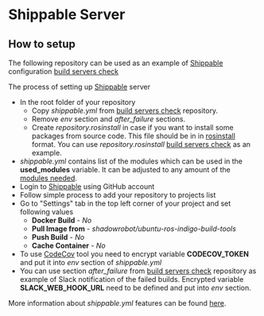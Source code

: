 # Shippable Server

## How to setup

The following repository can be used as an example of [Shippable](https://wwww.shippable.com/) configuration [build servers check](https://github.com/shadow-robot/build-servers-check)

The process of setting up [Shippable](https://wwww.shippable.com/) server

  * In the root folder of your repository
    * Copy *shippable.yml* from [build servers check](https://github.com/shadow-robot/build-servers-check) repository. 
    * Remove *env* section and *after_failure* sections.
    * Create *repository.rosinstall* in case if you want to install some packages from source code. This file should be in in [rosinstall](http://wiki.ros.org/rosinstall) format.
      You can use *repository.rosinstall* [build servers check](https://github.com/shadow-robot/build-servers-check) as an example.
  * *shippable.yml* contains list of the modules which can be used in the **used_modules** variable. It can be adjusted to any amount of the [modules needed](../modules.md).
  * Login to [Shippable](https://wwww.shippable.com/) using GitHub account
  * Follow simple process to add your repository to projects list
  * Go to "Settings" tab in the top left corner of your project and set following values
    * **Docker Build** - *No*
    * **Pull Image from** - *shadowrobot/ubuntu-ros-indigo-build-tools*
    * **Push Build** - *No*
    * **Cache Container** - *No*
  * To use [CodeCov](https://codecov.io) tool you need to encrypt variable **CODECOV_TOKEN** and put it into *env* section of *shippable.yml*
  * You can use section *after_failure* from [build servers check](https://github.com/shadow-robot/build-servers-check) repository as example of Slack notification of the failed builds. 
    Encrypted variable **SLACK_WEB_HOOK_URL** need to be defined and put into *env* section.
   
More information about *shippable.yml* features can be found [here](http://shippable-docs-20.readthedocs.org/en/latest/config.html#configuration). 
